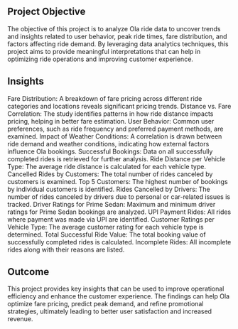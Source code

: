 ## Project Objective

The objective of this project is to analyze Ola ride data to uncover trends and insights related to user behavior, peak ride times, fare distribution, and factors affecting ride demand. By leveraging data analytics techniques, this project aims to provide meaningful interpretations that can help in optimizing ride operations and improving customer experience.

## Insights

Fare Distribution: A breakdown of fare pricing across different ride categories and locations reveals significant pricing trends.
Distance vs. Fare Correlation: The study identifies patterns in how ride distance impacts pricing, helping in better fare estimation.
User Behavior: Common user preferences, such as ride frequency and preferred payment methods, are examined.
Impact of Weather Conditions: A correlation is drawn between ride demand and weather conditions, indicating how external factors influence Ola bookings.
Successful Bookings: Data on all successfully completed rides is retrieved for further analysis.
Ride Distance per Vehicle Type: The average ride distance is calculated for each vehicle type.
Cancelled Rides by Customers: The total number of rides canceled by customers is examined.
Top 5 Customers: The highest number of bookings by individual customers is identified.
Rides Cancelled by Drivers: The number of rides canceled by drivers due to personal or car-related issues is tracked.
Driver Ratings for Prime Sedan: Maximum and minimum driver ratings for Prime Sedan bookings are analyzed.
UPI Payment Rides: All rides where payment was made via UPI are identified.
Customer Ratings per Vehicle Type: The average customer rating for each vehicle type is determined.
Total Successful Ride Value: The total booking value of successfully completed rides is calculated.
Incomplete Rides: All incomplete rides along with their reasons are listed.

## Outcome

This project provides key insights that can be used to improve operational efficiency and enhance the customer experience. The findings can help Ola optimize fare pricing, predict peak demand, and refine promotional strategies, ultimately leading to better user satisfaction and increased revenue.

